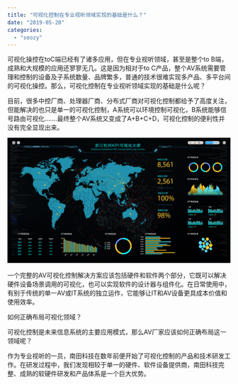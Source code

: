```yaml
---
title: "可视化控制在专业视听领域实现的基础是什么？"
date: "2019-05-20"
categories: 
  - "seozy"
---
```


可视化操控在toC端已经有了诸多应用，但在专业视听领域，甚至是整个to B端，成熟和大规模的应用还寥寥无几。这是因为相对于to C产品，整个AV系统需要管理和控制的设备及子系统数量、品牌繁多，普通的技术很难实现多产品、多平台间的可视化操控。那么，可视化控制在专业视听领域实现的基础是什么呢？

目前，很多中控厂商、处理器厂商、分布式厂商对可视化控制都给予了高度关注，但能解决的也只是单一的可视化控制，A系统可以环境控制可视化，B系统能够信号路由可视化…….最终整个AV系统又变成了A+B+C+D，可视化控制的便利性并没有完全显现出来。

![](images/daping-08-2-1024x575.png)

一个完整的AV可视化控制解决方案应该包括硬件和软件两个部分，它既可以解决硬件设备场景调用的可视化，也可以实现软件的设计器与组件化。在日常使用中，有别于传统的单一AV或IT系统的独立运作，它能够让IT和AV设备更具成本价值和使用效率。

如何正确布局可视化领域？

可视化控制是未来信息系统的主要应用模式，那么AV厂家应该如何正确布局这一领域呢？

作为专业视听的一员，南田科技在数年前便开始了可视化控制的产品和技术研发工作。在研发过程中，我们发现相较于单一的硬件、软件设备提供商，南田科技完整、成熟的软硬件研发和产品体系是一个巨大优势。
